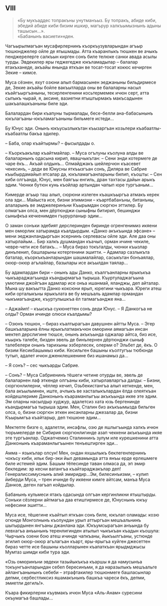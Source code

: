 ## VIII

> «Бу мукъаддес топракъны унутманъыз.
Бу топракъ, абиде киби, эбедий абиде киби бизим ишкир, магърур халкъымызнынъ адыны ташысын…».  
> «Бабанынъ васиети»нден.

Чагъырылмагъан мусафирлернинъ къоркъузувларындан агъыр тюшюнджелер ойле де ятышмады.
Атта къаранлыкъ тюшкен ве ачыкъ пенджерелерге салкъын кирген сонъ биле телюке санки авада асылы турды.
Эвдекилер яры геджегедже юкъламадылар – балалар ятакъханеде, акъайы янында яткъан ве тосат-тосат кокюс кечирген Зекие – кимсе.

Муса сёзнен, яхут озюни алып бармасынен эеджаныны бильдирмесе де, Зекие акъайы бойле вакъытларда оны ве балаларны насыл къайгъыргъаныны, тесирленгенини косьтермемек ичюн серт, атта сытыкъ чырай, я, аксине, вазиетни ятыштырмакъ макъсадынен шакъалашкъаныны биле эди.

Балалардан бири къапуны тырмалады, бесе-белли ана-бабасынынъ юкълагъаны-юкъламагъаныны бильмеге истеди…

Бу Юнус эди.
Онынъ юкъусызлыкътан къызаргъан козьлери къабаатлы-къабаатлы бакъа эдилер. 

– Баба, олар къайтырмы?
– фысылдады о.

– Къоркъакълар къайтмайлар.
– Муса огълуны къолуна алды ве балаларнынъ одасына кирип, явашчыкътан:
– Сени энди котермеге де чаре ёкъ…
Акъай олдынъ…
Олмайджакъ шейлерчюн къасевет чекесинъ, – деди ве Юнусны яткъызгъан сонъ, Диляра ве Сабрие къыбырдамайып ятсалар да,  юкъламагъанларыны билип, къошты:
– Сен киби олгъанда, Юнус, мен баягъы енгиль, дран тахтасы дайын арыкъ эдим.
Чюнки бутюн кунь къойлар артындан чапып юре тургъаным… 

Кимерде агъыр таш алып, сюрюни излеген къашкъыргъа атмакъ керек ола эди…
Майыста исе, бизни эпимизни – къартбабанъны, битанъны, алаларынъ ве эмджелеринъни Къырымдан сюргюн эттилер.
Бу олмагъан олса, мен дёртюнджи сыныфны битирип, бешинджи сыныфкъа кечкенимден гъурурланыр эдим… 

О заман сонъки эдебият дерслеринден биринде огренгенимиз икяени мен омюрлик хатырамда къалдырдым.
«Данко акъкъында эфсане» – мени эеджанландыргъан эсернинъ серлевасы ойле эди.
Але даа оны хатырлайым…
Бир халкъ душмандан къачып, орман ичине чекиле, чевре-чети исе батакъ…  – Муса бираз токъталды, чюнки къызлар динъленип, башларыны котергенини эшитти.
– Адамлар сазлыкъта баталар, къоркъкъанларындан шашмалайлар, сасыкътан бонъаялар, окюр-окюр агълайлар, базылары исе акъылдан таялар… 

Бу адамлардан бири – онынъ ады Данко, къалгъанларны ярыкъкъа чыкъараджагъында къандырмагъа тырыша.
Къуртуладжагъына умютини джойгъан адамлар исе онъа ишанмай, яланджы, деп айталар.
Мына шу вакъытта Данко коксюни ярып, юрегини чыкъара.
Юреги атеш киби орталыкъны ярыкълата ве бу мешъаль адамлар ормандан чыкъмагъандже, къуртулышкъа ёл тапмагъандже яна…

– Аджайип!
– къыскъа сукюнеттен сонъ деди Юнус.
– Я Данкогъа не олды?
Орман ичинде олюси къалдымы?

– Озюнъ тюшюн, – бираз къалтырагъан давушнен айтты Муса.
– Эгер башкъаларына ёлны ярыкълатмакъчюн омюрини аямагъан инсан мектеп дерслигине тюшсе, онынъ акъкъында оджалар айтса, биз исе, къыркъ талебе, бизден эвель де бинълернен дёртюнджи сыныф талебелери онынъ тарихыны эзберлесек, олерми о?
Эльбет де, ёкъ.
О бизим Кесикбашымыз киби.
Кесильген башыны къолтугъы тюбюнде тутып, адалет ичюн  дженклешкенине биз ишанамыз да…

– Я сонъ?
– сес чыкъарды Сабрие.

– Сонъ?
– Муса Сабриенинъ тёшеги четине отурды ве, эвель де балаларнен лаф эткенде олгъаны киби, хатырлавларгъа далды:
– Бизни, сюргюнлилерни, чёллер кечип, Озьбекистангъа алып кеткенде, мен, бала акъылымнен, иште, ачлыкъ ве хасталыкълардан ёлда олеяткъан койдешлериме Данконынъ къараманлыгъы акъкъында икяе эте эдим.
Эм оларны насылдыр худжур, адалетсиз хата юзь бергенинде къандырмагъа тырыша эдим.  Мен, Сталин биз акъкъымызда бильген олса, о, бизни сюргюн эткен инсанларны джезалар да, бизни Къырымгъа къайтарыр, деп тюшюне эдим… 

Мектепте бизге о, адалетли, инсафлы, озю де яшлыгъында халкъ ичюн тюрьмелерде ве Сибирия сюргюнлигинде азап чеккени акъкъында икяе эте тургъанлар.
Оджапчемиз Сталиннинъ зулум иле курешкенини атта Данконынъ къараманлыгъынен тенъештирген эди… 

Амма – языкълар олсун!
Мен, ондан яхшылыкъ беклегенлернинъ чокъсу киби, ильк бир-эки йыл девамында атта янъы ерде ерлешмеге биле истемей эдим.
Башым тёпесинде таван олмаса да, эп эмир бекледим: эр кесни ватангъа къайтараджакълар деп!
Генералиссимуснынъ алий эмиридир…Эм, билесинъизми,  – кулип йиберди Муса, – трен ичинде бу икяени кимге айтсам, манъа Муса Данков, деген лагъап койдылар.

Бабанынъ кульмеси ятакъ одасында олгъан кергинликни ятыштырды.
Сонъки сёзлерни айтмагъа даа етиштирмесе де, Юнуснынъ юкъу нефесини эшитти…

Муса исе, тёшегине къайтып яткъан сонъ биле, юкълап оламады: козю огюнде Монголнынъ къолундан урып аттыргъан мешъальнинъ шытырдынен янгъаны джанлана эди.
Юкъумсырагъан анъында бу левхагъа анъынынъ теренлигинден атылып чыкъкъан къадын къошула:
Чырчыкъ озени бою атеш ичинде чапкъаны, йыкъылгъаны, устюнде эгилип окюр-окюр агълагъан къарт, яры-ярыгъа куйген джесеттен бираз четте исе башыны къолларынен къапаткъан ярыдмджысы Мумтаз шимди киби тура эди.

«Озь омюринъни эвдеки тазыйыкъкъа къаршы я да намусынъа токъунгъанларындан себеп бересинъми, я да наразылыкъ мешъальге айлангъанынынъ себеби – этрафтакилер тюшюнмеге башласынлар депми, сербестликсиз яшамакънынъ башкъа чареси ёкъ, депми, эмиетли дегиль!».

Къара фикирлерни къувмакъ ичюн Муса «Аль-Анам» суресини окъумагъа башлады…
